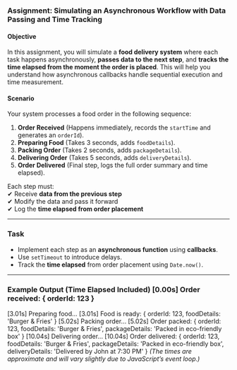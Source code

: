 ### **Assignment: Simulating an Asynchronous Workflow with Data Passing and Time Tracking**  

#### **Objective**  
In this assignment, you will simulate a **food delivery system** where each task happens asynchronously, **passes data to the next step**, and **tracks the time elapsed from the moment the order is placed**. This will help you understand how asynchronous callbacks handle sequential execution and time measurement.  

#### **Scenario**  
Your system processes a food order in the following sequence:  

1. **Order Received** (Happens immediately, records the `startTime` and generates an `orderId`).  
2. **Preparing Food** (Takes 3 seconds, adds `foodDetails`).  
3. **Packing Order** (Takes 2 seconds, adds `packageDetails`).  
4. **Delivering Order** (Takes 5 seconds, adds `deliveryDetails`).  
5. **Order Delivered** (Final step, logs the full order summary and time elapsed).  

Each step must:  
✔ Receive **data from the previous step**  
✔ Modify the data and pass it forward  
✔ Log the **time elapsed from order placement**  

---

### **Task**  
- Implement each step as an **asynchronous function** using **callbacks**.  
- Use `setTimeout` to introduce delays.  
- Track the **time elapsed** from order placement using `Date.now()`.  

---

### **Example Output (Time Elapsed Included)**  [0.00s] Order received: { orderId: 123 }
[3.01s] Preparing food...
[3.01s] Food is ready: { orderId: 123, foodDetails: 'Burger & Fries' }
[5.02s] Packing order...
[5.02s] Order packed: { orderId: 123, foodDetails: 'Burger & Fries', packageDetails: 'Packed in eco-friendly box' }
[10.04s] Delivering order...
[10.04s] Order delivered: { orderId: 123, foodDetails: 'Burger & Fries', packageDetails: 'Packed in eco-friendly box', deliveryDetails: 'Delivered by John at 7:30 PM' }
*(The times are approximate and will vary slightly due to JavaScript’s event loop.)*  
